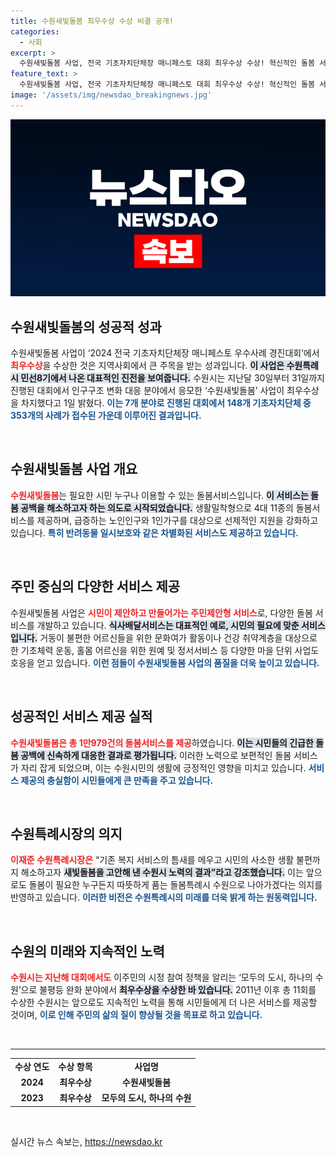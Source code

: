 ```yaml
---
title: 수원새빛돌봄 최우수상 수상 비결 공개!
categories:
  - 사회
excerpt: >
  수원새빛돌봄 사업, 전국 기초자치단체장 매니페스토 대회 최우수상 수상! 혁신적인 돌봄 서비스로 시민의 삶을 변화시키는 수원의 특별한 노력이 주목받고 있습니다. 클릭해서 자세한 내용을 확인하세요!
feature_text: >
  수원새빛돌봄 사업, 전국 기초자치단체장 매니페스토 대회 최우수상 수상! 혁신적인 돌봄 서비스로 시민의 삶을 변화시키는 수원의 특별한 노력이 주목받고 있습니다. 클릭해서 자세한 내용을 확인하세요!
image: '/assets/img/newsdao_breakingnews.jpg'
---
```


<p><img src="/assets/img/newsdao_breakingnews.jpg" alt="implanttips 속보" /></p>

<h2 data-ke-size="size26">수원새빛돌봄의 성공적 성과</h2>

<p data-ke-size="size16">수원새빛돌봄 사업이 ‘2024 전국 기초자치단체장 매니페스토 우수사례 경진대회’에서 <b><span style="color: #ee2323;">최우수상</span></b>을 수상한 것은 지역사회에서 큰 주목을 받는 성과입니다. <b><span style="background-color: #21538527;">이 사업은 수원특례시 민선8기에서 나온 대표적인 진전을 보여줍니다.</span></b> 수원시는 지난달 30일부터 31일까지 진행된 대회에서 인구구조 변화 대응 분야에서 응모한 ‘수원새빛돌봄’ 사업이 최우수상을 차지했다고 1일 밝혔다. <b><span style="color: #1a5490;">이는 7개 분야로 진행된 대회에서 148개 기초자치단체 중 353개의 사례가 접수된 가운데 이루어진 결과입니다.</span></b></p>

<p data-ke-size="size16">&nbsp;</p>

<h2 data-ke-size="size26">수원새빛돌봄 사업 개요</h2>

<p data-ke-size="size16"><b><span style="color: #ee2323;">수원새빛돌봄</span></b>는 필요한 시민 누구나 이용할 수 있는 돌봄서비스입니다. <b><span style="background-color: #21538527;">이 서비스는 돌봄 공백을 해소하고자 하는 의도로 시작되었습니다.</span></b> 생활밀착형으로 4대 11종의 돌봄서비스를 제공하며, 급증하는 노인인구와 1인가구를 대상으로 선제적인 지원을 강화하고 있습니다. <b><span style="color: #1a5490;">특히 반려동물 일시보호와 같은 차별화된 서비스도 제공하고 있습니다.</span></b></p>

<p data-ke-size="size16">&nbsp;</p>

<h2 data-ke-size="size26">주민 중심의 다양한 서비스 제공</h2>

<p data-ke-size="size16">수원새빛돌봄 사업은 <b><span style="color: #ee2323;">시민이 제안하고 만들어가는 주민제안형 서비스</span></b>로, 다양한 돌봄 서비스를 개발하고 있습니다. <b><span style="background-color: #21538527;">식사배달서비스는 대표적인 예로, 시민의 필요에 맞춘 서비스입니다.</span></b> 거동이 불편한 어르신들을 위한 문화여가 활동이나 건강 취약계층을 대상으로 한 기초체력 운동, 홀몸 어르신을 위한 원예 및 정서서비스 등 다양한 마을 단위 사업도 호응을 얻고 있습니다. <b><span style="color: #1a5490;">이런 점들이 수원새빛돌봄 사업의 품질을 더욱 높이고 있습니다.</span></b></p>

<p data-ke-size="size16">&nbsp;</p>

<h2 data-ke-size="size26">성공적인 서비스 제공 실적</h2>

<p data-ke-size="size16"><b><span style="color: #ee2323;">수원새빛돌봄은 총 1만979건의 돌봄서비스를 제공</span></b>하였습니다. <b><span style="background-color: #21538527;">이는 시민들의 긴급한 돌봄 공백에 신속하게 대응한 결과로 평가됩니다.</span></b> 이러한 노력으로 보편적인 돌봄 서비스가 자리 잡게 되었으며, 이는 수원시민의 생활에 긍정적인 영향을 미치고 있습니다. <b><span style="color: #1a5490;">서비스 제공의 충실함이 시민들에게 큰 만족을 주고 있습니다.</span></b></p>

<p data-ke-size="size16">&nbsp;</p>

<h2 data-ke-size="size26">수원특례시장의 의지</h2>

<p data-ke-size="size16"><b><span style="color: #ee2323;">이재준 수원특례시장은</span></b> “기존 복지 서비스의 틈새를 메우고 시민의 사소한 생활 불편까지 해소하고자 <b><span style="background-color: #21538527;">새빛돌봄을 고안해 낸 수원시 노력의 결과”라고 강조했습니다.</span></b> 이는 앞으로도 돌봄이 필요한 누구든지 따뜻하게 품는 돌봄특례시 수원으로 나아가겠다는 의지를 반영하고 있습니다. <b><span style="color: #1a5490;">이러한 비전은 수원특례시의 미래를 더욱 밝게 하는 원동력입니다.</span></b></p>

<p data-ke-size="size16">&nbsp;</p>

<h2 data-ke-size="size26">수원의 미래와 지속적인 노력</h2>

<p data-ke-size="size16"><b><span style="color: #ee2323;">수원시는 지난해 대회에서도</span></b> 이주민의 시정 참여 정책을 알리는 ‘모두의 도시, 하나의 수원’으로 불평등 완화 분야에서 <b><span style="background-color: #21538527;">최우수상을 수상한 바 있습니다.</span></b> 2011년 이후 총 11회를 수상한 수원시는 앞으로도 지속적인 노력을 통해 시민들에게 더 나은 서비스를 제공할 것이며, <b><span style="color: #1a5490;">이로 인해 주민의 삶의 질이 향상될 것을 목표로 하고 있습니다.</span></b></p>

<p data-ke-size="size16">&nbsp;</p>

<hr />

<table>
<tr>
<td style="text-align: center; height: 17px;"><b>수상 연도</b></td>
<td style="text-align: center; height: 17px;"><b>수상 항목</b></td>
<td style="text-align: center; height: 17px;"><b>사업명</b></td>
</tr>
<tr>
<td style="text-align: center; height: 17px;"><b>2024</b></td>
<td style="text-align: center; height: 17px;"><b>최우수상</b></td>
<td style="text-align: center; height: 17px;"><b>수원새빛돌봄</b></td>
</tr>
<tr>
<td style="text-align: center; height: 17px;"><b>2023</b></td>
<td style="text-align: center; height: 17px;"><b>최우수상</b></td>
<td style="text-align: center; height: 17px;"><b>모두의 도시, 하나의 수원</b></td>
</tr>
</table> 

<p data-ke-size="size16">&nbsp;</p>
실시간 뉴스 속보는, <a href="https://newsdao.kr" rel="dofollow">https://newsdao.kr</a>


